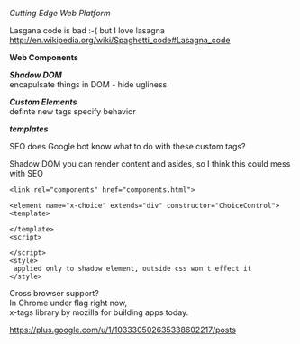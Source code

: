 *Cutting Edge Web Platform*

Lasgana code is bad :-( but I love lasagna  
http://en.wikipedia.org/wiki/Spaghetti_code#Lasagna_code

**Web Components**

***Shadow DOM***  
encapulsate things in DOM - hide ugliness

***Custom Elements***  
definte new tags specify behavior

***templates***


SEO does Google bot know what to do with these custom tags?

Shadow DOM you can render content and asides, so I think this could mess with SEO

```
<link rel="components" href="components.html">
```
```
<element name="x-choice" extends="div" constructor="ChoiceControl">
<template>

</template>
<script>

</script>
<style>
 applied only to shadow element, outside css won't effect it
</style>
```

Cross browser support?  
In Chrome under flag right now,  
x-tags library by mozilla for building apps today.

https://plus.google.com/u/1/103330502635338602217/posts
